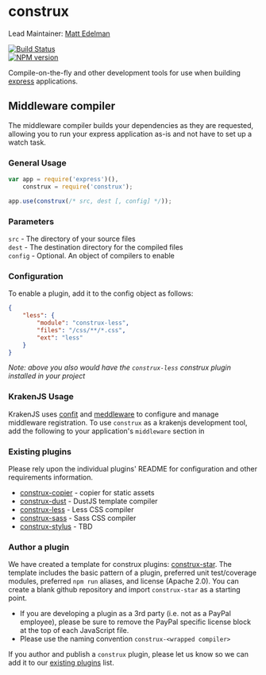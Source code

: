construx
========

Lead Maintainer: [Matt Edelman](https://github.com/grawk)  

[![Build Status](https://travis-ci.org/krakenjs/construx.svg?branch=master)](https://travis-ci.org/krakenjs/construx)  
[![NPM version](https://badge.fury.io/js/construx.png)](http://badge.fury.io/js/construx)  

Compile-on-the-fly and other development tools for use when building [express](http://expressjs.com/) applications.

## Middleware compiler

The middleware compiler builds your dependencies as they are requested, allowing you to run your express application as-is and not have to set up a watch task.


### General Usage

```js
var app = require('express')(),
    construx = require('construx');

app.use(construx(/* src, dest [, config] */));
```

### Parameters

`src` - The directory of your source files  
`dest` - The destination directory for the compiled files  
`config` - Optional. An object of compilers to enable  



### Configuration

To enable a plugin, add it to the config object as follows:

```json
{
    "less": {
        "module": "construx-less",
        "files": "/css/**/*.css",
        "ext": "less"
    }
}
```

_Note: above you also would have the `construx-less` construx plugin installed in your project_

### KrakenJS Usage

KrakenJS uses [confit]() and [meddleware]() to configure and manage middleware registration. To use `construx` as a
krakenjs development tool, add the following to your application's `middleware` section in

### Existing plugins

Please rely upon the individual plugins' README for configuration and other requirements information.

* [construx-copier](https://github.com/krakenjs/construx-copier/blob/master/README.md) - copier for static assets
* [construx-dust](https://github.com/krakenjs/construx-dust/blob/master/README.md) - DustJS template compiler
* [construx-less](https://github.com/krakenjs/construx-less/blob/master/README.md) - Less CSS compiler
* [construx-sass](https://github.com/krakenjs/construx-sass/blob/master/README.md) - Sass CSS compiler
* [construx-stylus](https://github.com/krakenjs/construx-stylus/blob/master/README.md) - TBD

### Author a plugin

We have created a template for construx plugins: [construx-star](https://github.com/krakenjs/construx-star). The template
includes the basic pattern of a plugin, preferred unit test/coverage modules, preferred `npm run` aliases, and license (Apache 2.0).
You can create a blank github repository and import `construx-star` as a starting point.

* If you are developing a plugin as a 3rd party (i.e. not as a PayPal employee), please be sure to remove the PayPal specific license block
at the top of each JavaScript file.
* Please use the naming convention `construx-<wrapped compiler>`

If you author and publish a `construx` plugin, please let us know so we can add it to our [existing plugins](#existing-plugins) list.

